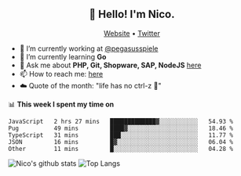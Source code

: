 <h2 align="center">👋 Hello! I'm Nico.</h2>
<p align="center">
  <a href="https://gruselhaus.com">Website</a> •
  <a href="https://twitter.com/NicoFinkernagel">Twitter</a>
</p>


- 🔭 I’m currently working at [@pegasusspiele](https://github.com/pegasusspiele)
- 🌱 I’m currently learning **Go**
- 💬 Ask me about **PHP, Git, Shopware, SAP, NodeJS** [here](https://github.com/gruselhaus/gruselhaus/issues)
- 📫 How to reach me: [here](https://github.com/gruselhaus/gruselhaus/issues)
- ☁️ Quote of the month: "life has no ctrl-z 🌴"

📊 **This week I spent my time on**
<!--START_SECTION:waka-->
```text
JavaScript   2 hrs 27 mins   █████████████▓░░░░░░░░░░░   54.93 % 
Pug          49 mins         ████▓░░░░░░░░░░░░░░░░░░░░   18.46 % 
TypeScript   31 mins         ███░░░░░░░░░░░░░░░░░░░░░░   11.77 % 
JSON         16 mins         █▓░░░░░░░░░░░░░░░░░░░░░░░   06.04 % 
Other        11 mins         █░░░░░░░░░░░░░░░░░░░░░░░░   04.28 % 
```
<!--END_SECTION:waka-->

![Nico's github stats](https://github-readme-stats.vercel.app/api?username=gruselhaus&show_icons=true&hide_border=true&title_color=000000&icon_color=000000&text_color=000000&bg_color=ffffff)
![Top Langs](https://github-readme-stats.vercel.app/api/top-langs/?username=gruselhaus&hide_border=true&title_color=000000&icon_color=000000&text_color=000000&bg_color=ffffff)
